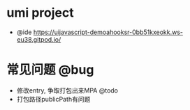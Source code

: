 # umi project

- @ide https://uijavascript-demoahooksr-0bb51kxeokk.ws-eu38.gitpod.io/

# 常见问题 @bug

- 修改entry, 争取打包出来MPA @todo
- 打包路径publicPath有问题
